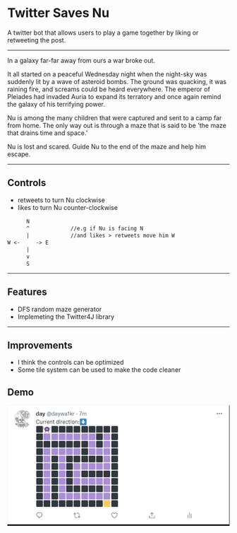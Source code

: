 # Twitter Saves Nu

A twitter bot that allows users to play a game together by liking or retweeting the post. 

---
In a galaxy far-far away from ours a war broke out. 

It all started on a peaceful Wednesday night when the night-sky was suddenly lit by a wave of asteroid bombs. The ground was quacking, it was raining fire, and screams could be heard everywhere. The emperor of Pleiades had invaded Auria to expand its terratory and once again remind the galaxy of his terrifying power. 

Nu is among the many children that were captured and sent to a camp far from home. The only way out is through a maze that is said to be 'the maze that drains time and space.'

Nu is lost and scared. Guide Nu to the end of the maze and help him escape.
***

## Controls
- retweets to turn Nu clockwise
- likes to turn Nu counter-clockwise

``` 
      N
      ^             //e.g if Nu is facing N 
      |             //and likes > retweets move him W
W <-     -> E
      |
      v
      S
```
---
## Features
- DFS random maze generator
- Implemeting the Twitter4J library

---
## Improvements
- I think the controls can be optimized
- Some tile system can be used to make the code cleaner

## Demo

<img src="demo.gif" alt="demo">


